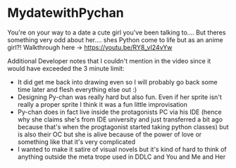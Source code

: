 # MydatewithPychan
You're on your way to a date a cute girl you've been talking to.... But theres something very odd about her.... shes Python come to life but as an anime girl?! 
Walkthrough here -> https://youtu.be/RY8_vI24vYw

Additional Developer notes that I couldn't mention in the video since it would have exceeded the 3 minute limit: 
   - It did get me back into drawing even so I will probably go back some time later and flesh everything else out :)
   - Designing Py-chan was really hard but also fun. Even if her sprite isn't really a proper sprite I think it was a fun little improvisation
   - Py-chan does in fact live inside the protagonists PC via his IDE (hence why she claims she's from IDE university and just transferred a bit ago because that's when the progtagonist started taking python classes) but is also their OC but she is alive because of the power of love or something like that it's very complicated 
   - I wanted to make it satire of visual novels but it's kind of hard to think of anything outside the meta trope  used in DDLC and You and Me and Her  
